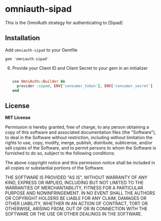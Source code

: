 # omniauth-sipad

This is the OmniAuth strategy for authenticating to [Sipad]

## Installation

Add `omniauth-sipad` to your Gemfile

   ```
   gem 'omniauth-sipad'
   ```

6. Provide your Client ID and Client Secret to your gem in an initializer

   ```ruby

   use OmniAuth::Builder do
     provider :sipad, ENV['consumer_token'], ENV['consumer_secret']
   end
   ```

## License

**MIT License**

Permission is hereby granted, free of charge, to any person obtaining a copy of this software and associated documentation files (the "Software"), to deal in the Software without restriction, including without limitation the rights to use, copy, modify, merge, publish, distribute, sublicense, and/or sell copies of the Software, and to permit persons to whom the Software is furnished to do so, subject to the following conditions:

The above copyright notice and this permission notice shall be included in all copies or substantial portions of the Software.

THE SOFTWARE IS PROVIDED "AS IS", WITHOUT WARRANTY OF ANY KIND, EXPRESS OR IMPLIED, INCLUDING BUT NOT LIMITED TO THE WARRANTIES OF MERCHANTABILITY, FITNESS FOR A PARTICULAR PURPOSE AND NONINFRINGEMENT. IN NO EVENT SHALL THE AUTHORS OR COPYRIGHT HOLDERS BE LIABLE FOR ANY CLAIM, DAMAGES OR OTHER LIABILITY, WHETHER IN AN ACTION OF CONTRACT, TORT OR OTHERWISE, ARISING FROM, OUT OF OR IN CONNECTION WITH THE SOFTWARE OR THE USE OR OTHER DEALINGS IN THE SOFTWARE.
